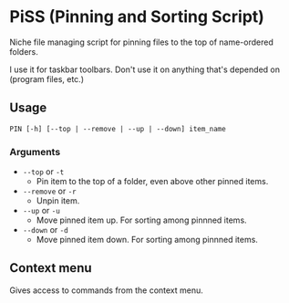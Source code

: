 # PiSS (Pinning and Sorting Script)

Niche file managing script for pinning files to the top of name-ordered folders.

I use it for taskbar toolbars. Don't use it on anything that's depended on (program files, etc.)

## Usage

```
PIN [-h] [--top | --remove | --up | --down] item_name
```

### Arguments

- `--top` or `-t`
  - Pin item to the top of a folder, even above other pinned items.
- `--remove` or `-r`
  - Unpin item.
- `--up` or `-u`
  - Move pinned item up. For sorting among pinnned items.
- `--down` or `-d`
  - Move pinned item down. For sorting among pinnned items.

## Context menu

Gives access to commands from the context menu.
